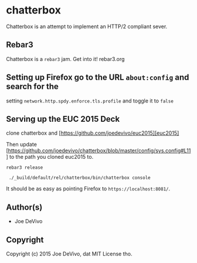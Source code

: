 # chatterbox #

Chatterbox is an attempt to implement an HTTP/2 compliant sever.

## Rebar3

Chatterbox is a `rebar3` jam. Get into it! rebar3.org

## Setting up Firefox go to the URL `about:config` and search for the
setting `network.http.spdy.enforce.tls.profile` and toggle it to
`false`


## Serving up the EUC 2015 Deck

clone chatterbox and [https://github.com/joedevivo/euc2015][euc2015]

Then update
[https://github.com/joedevivo/chatterbox/blob/master/config/sys.config#L11]
to the path you cloned euc2015 to.

`rebar3 release`

` ./_build/default/rel/chatterbox/bin/chatterbox console`

It should be as easy as pointing Firefox to `https://localhost:8081/`.

## Author(s) ##

* Joe DeVivo

## Copyright ##

Copyright (c) 2015 Joe DeVivo, dat MIT License tho.
